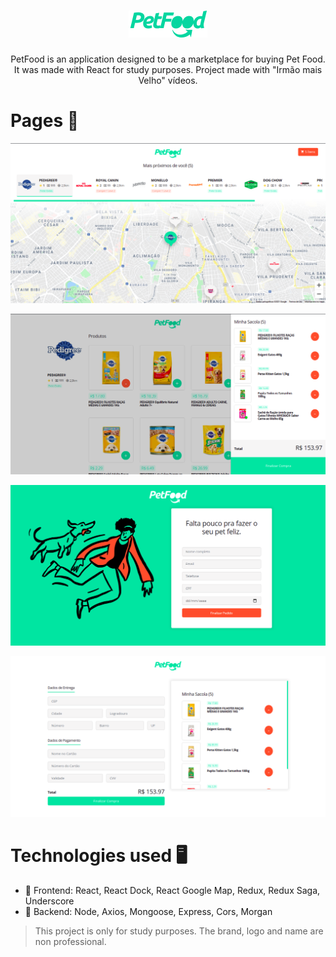 <h1 align="center">
    <img alt="PetFood" src="https://raw.githubusercontent.com/Gabsop/PetFood/main/imgs/logo.png"/>
</h1>

<p align="center">PetFood is an application designed to be a marketplace for buying Pet Food. It was made with React for study purposes. Project made with "Irmão mais Velho" vídeos.<p>

# Pages 🦴

![image](https://github.com/Gabsop/PetFood/blob/main/imgs/PetFood-img1.png?raw=true)

![image](https://github.com/Gabsop/PetFood/blob/main/imgs/PetFood-img3.png?raw=true)

![image](https://github.com/Gabsop/PetFood/blob/main/imgs/PetFood-img2.png?raw=true)

![image](https://github.com/Gabsop/PetFood/blob/main/imgs/PetFood-img4.png?raw=true)

# Technologies used 🖥
- :rocket: Frontend: React, React Dock, React Google Map, Redux, Redux Saga, Underscore
- :rocket: Backend: Node, Axios, Mongoose, Express, Cors, Morgan

<blockquote alt="[ignore]">
  <p>
    This project is only for study purposes. The brand, logo and name are non professional.
  </p>
</blockquote>
